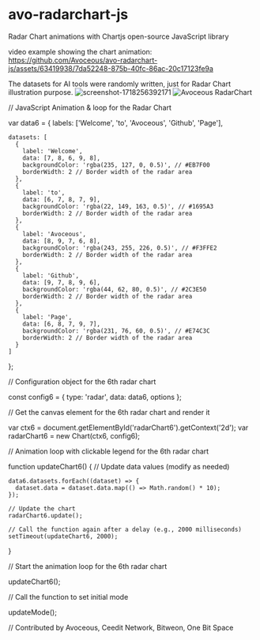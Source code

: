# avo-radarchart-js
Radar Chart animations with Chartjs open-source JavaScript library

video example showing the chart animation: https://github.com/Avoceous/avo-radarchart-js/assets/63419938/7da52248-875b-40fc-86ac-20c17123fe9a

The datasets for AI tools were randomly written, just for Radar Chart illustration purpose.
![screenshot-1718256392171](https://github.com/Avoceous/avo-radarchart-js/assets/63419938/08d90a48-8fc1-420d-bb64-122d9939550d)
![Avoceous RadarChart](https://github.com/Avoceous/avo-radarchart-js/assets/63419938/d8d78b78-de2d-4dab-9306-3ada6346c24e)



// JavaScript Animation & loop for the Radar Chart

  var data6 = {
    labels: ['Welcome', 'to', 'Avoceous', 'Github', 'Page'],
    
    datasets: [
      {
        label: 'Welcome',
        data: [7, 8, 6, 9, 8],
        backgroundColor: 'rgba(235, 127, 0, 0.5)', // #EB7F00
        borderWidth: 2 // Border width of the radar area
      },
      {
        label: 'to',
        data: [6, 7, 8, 7, 9],
        backgroundColor: 'rgba(22, 149, 163, 0.5)', // #1695A3
        borderWidth: 2 // Border width of the radar area
      },
      {
        label: 'Avoceous',
        data: [8, 9, 7, 6, 8],
        backgroundColor: 'rgba(243, 255, 226, 0.5)', // #F3FFE2
        borderWidth: 2 // Border width of the radar area
      },
      {
        label: 'Github',
        data: [9, 7, 8, 9, 6],
        backgroundColor: 'rgba(44, 62, 80, 0.5)', // #2C3E50
        borderWidth: 2 // Border width of the radar area
      },
      {
        label: 'Page',
        data: [6, 8, 7, 9, 7],
        backgroundColor: 'rgba(231, 76, 60, 0.5)', // #E74C3C
        borderWidth: 2 // Border width of the radar area
      }
    ]
  };

  // Configuration object for the 6th radar chart
  
  const config6 = {
    type: 'radar',
    data: data6,
    options
  };

  // Get the canvas element for the 6th radar chart and render it

  var ctx6 = document.getElementById('radarChart6').getContext('2d');
  var radarChart6 = new Chart(ctx6, config6);


  // Animation loop with clickable legend for the 6th radar chart
  
  function updateChart6() {
    // Update data values (modify as needed)
    
    data6.datasets.forEach((dataset) => {
      dataset.data = dataset.data.map(() => Math.random() * 10);
    });

    // Update the chart
    radarChart6.update();

    // Call the function again after a delay (e.g., 2000 milliseconds)
    setTimeout(updateChart6, 2000);
  }

  
  // Start the animation loop for the 6th radar chart
  
  updateChart6();

  // Call the function to set initial mode
  
  updateMode();



// Contributed by Avoceous, Ceedit Network, Bitweon, One Bit Space
  
  
